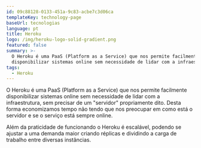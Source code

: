 ```yaml
---
id: 09c88128-0133-451a-9c83-acbe7c3d06ca
templateKey: technology-page
baseUrl: tecnologias
language: pt
title: Heroku
logo: /img/heroku-logo-solid-gradient.png
featured: false
summary: >-
  O Heroku é uma PaaS (Platform as a Service) que nos permite facilmente
  disponibilizar sistemas online sem necessidade de lidar com a infraestrutura
tags:
  - Heroku
---
```

O Heroku é uma PaaS (Platform as a Service) que nos permite facilmente disponibilizar sistemas online sem necessidade de lidar com a infraestrutura, sem precisar de um "servidor" propriamente dito. Desta forma economizamos tempo não tendo que nos preocupar em como está o servidor e se o serviço está sempre online.

Além da praticidade de funcionando o Heroku é escalável, podendo se ajustar a uma demanda maior criando réplicas e dividindo a carga de trabalho entre diversas instâncias.
